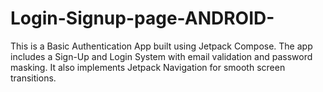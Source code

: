 # Login-Signup-page-ANDROID-
This is a Basic Authentication App built using Jetpack Compose. The app includes a Sign-Up and Login System with email validation and password masking. It also implements Jetpack Navigation for smooth screen transitions.
